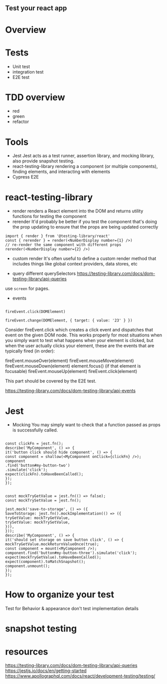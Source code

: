 ## Test your react app

# Overview

# Tests

- Unit test
- integration test
- E2E test

# TDD overview

- red
- green
- refactor

# Tools

- Jest
  Jest acts as a test runner, assertion library, and mocking library, also provide snapshot testing.
- react-testing-library
  rendering a component (or multiple components), finding elements, and interacting with elements
- Cypress
  E2E

# react-testing-library

- render
  renders a React element into the DOM and returns utility functions for testing the component
- rerender
  It'd probably be better if you test the component that's doing the prop updating to ensure that the props are being updated correctly

```
import { render } from '@testing-library/react'
const { rerender } = render(<NumberDisplay number={1} />)
// re-render the same component with different props
rerender(<NumberDisplay number={2} />)

```

- custom render
  It's often useful to define a custom render method that includes things like global context providers, data stores, etc

- query
  different querySelectors https://testing-library.com/docs/dom-testing-library/api-queries

use `screen` for pages.

- events

```

fireEvent.click(DOMElement)

fireEvent.change(DOMElement, { target: { value: '23' } })

```

Consider fireEvent.click which creates a click event and dispatches that event on the given DOM node. This works properly for most situations when you simply want to test what happens when your element is clicked, but when the user actually clicks your element, these are the events that are typically fired (in order):

fireEvent.mouseOver(element)
fireEvent.mouseMove(element)
fireEvent.mouseDown(element)
element.focus() (if that element is focusable)
fireEvent.mouseUp(element)
fireEvent.click(element)

This part should be covered by the E2E test.

https://testing-library.com/docs/dom-testing-library/api-events

# Jest

- Mocking
  You may simply want to check that a function passed as props is successfully called.

```

const clickFn = jest.fn();
describe('MyComponent', () => {
it('button click should hide component', () => {
const component = shallow(<MyComponent onClick={clickFn} />);
component
.find('button#my-button-two')
.simulate('click');
expect(clickFn).toHaveBeenCalled();
});
});

```

```

const mockTryGetValue = jest.fn(() => false);
const mockTrySetValue = jest.fn();

jest.mock('save-to-storage', () => ({
SaveToStorage: jest.fn().mockImplementation(() => ({
tryGetValue: mockTryGetValue,
trySetValue: mockTrySetValue,
})),
}));
describe('MyComponent', () => {
it('should set storage on save button click', () => {
mockTryGetValue.mockReturnValueOnce(true);
const component = mount(<MyComponent />);
component.find('button#my-button-three').simulate('click');
expect(mockTryGetValue).toHaveBeenCalled();
expect(component).toMatchSnapshot();
component.unmount();
});
});

```

# How to organize your test

Test for Behavior & appearance
don't test implementation details

# snapshot testing

# resources

https://testing-library.com/docs/dom-testing-library/api-queries
https://jestjs.io/docs/en/getting-started
https://www.apollographql.com/docs/react/development-testing/testing/

```

```
